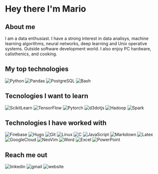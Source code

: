 # Hey there I'm Mario

## About me

I am a data enthusiast. I have a strong interest in data analisys, machine learning algorithms, neural networks, deep learning and Unix operative systems. Outside software development world. I also enjoy PC hardware, calisthenics, and cooking.

<!--  
Get the name of the icon on https://simpleicons.org/
labelColor if for background
string goes after badge 
and it could include a link
-->

## My top technologies

![Python](https://img.shields.io/badge/-python-000000?style=for-the-badge&logo=Python&logoColor=FFFFFF&labelColor=3776AB)
![Pandas](https://img.shields.io/badge/-pandas-000000?style=for-the-badge&logo=pandas&logoColor=FFFFFF&labelColor=150458)
![PostgreSQL](https://img.shields.io/badge/-PostgreSQL-000000?style=for-the-badge&logo=PostgreSQL&logoColor=FFFFFF&labelColor=4169E1)
![Bash](https://img.shields.io/badge/-Bash-000000?style=for-the-badge&logo=gnubash&logoColor=FFFFFF&labelColor=4EAA25)

## Tecnologies I want to learn

![ScikitLearn](https://img.shields.io/badge/-scikitlearn-000000?style=for-the-badge&logo=scikitlearn&logoColor=FFFFFF&labelColor=F7931E)
![TensorFlow](https://img.shields.io/badge/-tensorflow-000000?style=for-the-badge&logo=tensorflow&logoColor=FFFFFF&labelColor=FF6F00)
![Pytorch](https://img.shields.io/badge/-pytorch-000000?style=for-the-badge&logo=pytorch&logoColor=FFFFFF&labelColor=EE4C2C)
![d3dotjs](https://img.shields.io/badge/-d3dotjs-000000?style=for-the-badge&logo=d3dotjs&logoColor=FFFFFF&labelColor=F9A03C)
![Hadoop](https://img.shields.io/badge/-apachehadoop-000000?style=for-the-badge&logo=apachehadoop&logoColor=FFFFFF&labelColor=66CCFF)
![Spark](https://img.shields.io/badge/-apachespark-000000?style=for-the-badge&logo=apachespark&logoColor=FFFFFF&labelColor=E25A1C)

## Technologies I have worked with

![Firebase](https://img.shields.io/badge/-Firebase-000000?style=for-the-badge&logo=Firebase&logoColor=ffffff&labelColor=FFCA28)
![Hugo](https://img.shields.io/badge/-Hugo-000000?style=for-the-badge&logo=Hugo&logoColor=FFFFFF&labelColor=FF4088)
![Git](http://img.shields.io/badge/-Git-000000?style=for-the-badge&logo=Git&logoColor=FFFFFF&labelColor=F05032)
![Linux](http://img.shields.io/badge/-Linux-000000?style=for-the-badge&logo=Linux&logoColor=FFFFFF&labelColor=FCC624)
![C](https://img.shields.io/badge/-C-000000?style=for-the-badge&logo=C&logoColor=FFFFFF&labelColor=A8B9CC)
![JavaScript](https://img.shields.io/badge/-JavaScript-000000?style=for-the-badge&logo=JavaScript&logoColor=FFFFFF&labelColor=F7DF1E)
![Markdown](http://img.shields.io/badge/-Markdown-000000?style=for-the-badge&logo=Markdown&logoColor=FFFFFF&labelColor=gray)
![Latex](http://img.shields.io/badge/-LaTeX-000000?style=for-the-badge&logo=LaTeX&logoColor=FFFFFF&labelColor=008080)
![GoogleCloud](http://img.shields.io/badge/-googlecloud-000000?style=for-the-badge&logo=googlecloud&logoColor=FFFFFF&labelColor=4285F4)
![NeoVim](http://img.shields.io/badge/-neovim-000000?style=for-the-badge&logo=neovim&logoColor=FFFFFF&labelColor=57A143)
![Word](http://img.shields.io/badge/-microsoftword-000000?style=for-the-badge&logo=microsoftword&logoColor=FFFFFF&labelColor=2B579A)
![Excel](http://img.shields.io/badge/-microsoftexcel-000000?style=for-the-badge&logo=microsoftexcel&logoColor=FFFFFF&labelColor=217346)
![PowerPoint](http://img.shields.io/badge/-microsoftpowerpoint-000000?style=for-the-badge&logo=microsoftpowerpoint&logoColor=FFFFFF&labelColor=B7472A)

## Reach me out

![linkedin](https://img.shields.io/badge/-LinkedIn-000000?style=for-the-badge&logo=LinkedIn&labelColor=0072b1&?link=&link=https://www.linkedin.com/in/mariochvx/)
![gmail](https://img.shields.io/badge/-Gmail-000000?style=for-the-badge&logo=Gmail&logoColor=white&labelColor=DB4437&link=&link=mailto:mariochavez1292@gmail.com)
![website](https://img.shields.io/badge/.-mariochvx.com-000000?style=for-the-badge&logoColor=white&labelColor=brightgreen&link=&link=mariochvx.com)


<!-- ![visitors](https://visitor-badge.glitch.me/badge?page_id=MarioChvx.MarioChvx&left_color=grey&right_color=black) -->
